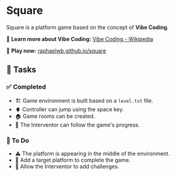 # Square

Square is a platform game based on the concept of **Vibe Coding**.

🔗 **Learn more about Vibe Coding:** [Vibe Coding - Wikipedia](https://en.wikipedia.org/wiki/Vibe_coding)

🔗 **Play now:** [raphaelwb.github.io/square](https://raphaelwb.github.io/square/)

## 📝 Tasks

### ✅ Completed
- 🏗️ Game environment is built based on a `level.txt` file.
- ⬆️ Controller can jump using the space key.
- 🏠 Game rooms can be created.
- 👀 The Interventor can follow the game's progress.

### 🔧 To Do
- ⚠️ The platform is appearing in the middle of the environment.
- 🎯 Add a target platform to complete the game.
- 🚧 Allow the Interventor to add challenges.
